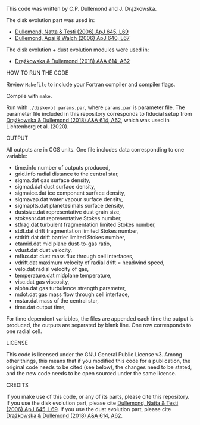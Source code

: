 This code was written by C.P. Dullemond and J. Drążkowska.

The disk evolution part was used in:

* [Dullemond, Natta & Testi (2006) ApJ 645, L69](https://ui.adsabs.harvard.edu/abs/2006ApJ...645L..69D/abstract)
* [Dullemond, Apai & Walch (2006) ApJ 640, L67](https://ui.adsabs.harvard.edu/abs/2006ApJ...640L..67D/abstract)

The disk evolution + dust evolution modules were used in:

* [Drążkowska & Dullemond (2018) A&A 614, A62](https://ui.adsabs.harvard.edu/abs/2018A%26A...614A..62D/abstract)

HOW TO RUN THE CODE

Review `Makefile` to include your Fortran compiler and compiler flags.

Compile with `make`.

Run with `./diskevol params.par`, where `params.par` is parameter file.
The parameter file included in this repository corresponds to fiducial setup from [Drążkowska & Dullemond (2018) A&A 614, A62](https://ui.adsabs.harvard.edu/abs/2018A%26A...614A..62D/abstract), which was used in Lichtenberg et al. (2020).

OUTPUT

All outputs are in CGS units.
One file includes data corresponding to one variable:

* time.info         number of outputs produced,
* grid.info			    radial distance to the central star,
* sigma.dat			    gas surface density,
* sigmad.dat		    dust surface density,
* sigmaice.dat		  ice component surface density,
* sigmavap.dat		  water vapour surface density,
* sigmaplts.dat		  planetesimals surface density,
* dustsize.dat		  representative dust grain size,
* stokesnr.dat		  representative Stokes number,
* stfrag.dat			  turbulent fragmentation limited Stokes number,
* stdf.dat 			    drift fragmentation limited Stokes number,
* stdrift.dat 		  drift barrier limited Stokes number,
* etamid.dat			  mid plane dust-to-gas ratio,
* vdust.dat			    dust velocity,
* mflux.dat			    dust mass flux through cell interfaces,
* vdrift.dat        maximum velocity of radial drift = headwind speed,
* velo.dat          radial velocity of gas,
* temperature.dat 	midplane temperature,
* visc.dat			    gas viscosity,
* alpha.dat			    gas turbulence strength parameter,
* mdot.dat			    gas mass flow through cell interface,
* mstar.dat         mass of the central star,
* time.dat		      output time,

For time dependent variables, the files are appended each time the output is produced, the outputs are separated by blank line. One row corresponds to one radial cell.

LICENSE

This code is licensed under the GNU General Public License v3. Among other things, this means that if you modified this code for a publication, the original code needs to be cited (see below), the changes need to be stated, and the new code needs to be open sourced under the same license.

CREDITS

If you make use of this code, or any of its parts, please cite this repository. 
If you use the disk evolution part, please cite [Dullemond, Natta & Testi (2006) ApJ 645, L69](https://ui.adsabs.harvard.edu/abs/2006ApJ...645L..69D/abstract).
If you use the dust evolution part, please cite [Drążkowska & Dullemond (2018) A&A 614, A62](https://ui.adsabs.harvard.edu/abs/2018A%26A...614A..62D/abstract). 
